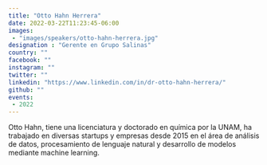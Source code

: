 ```yaml
---
title: "Otto Hahn Herrera"
date: 2022-03-22T11:23:45-06:00
images:
 - "images/speakers/otto-hahn-herrera.jpg"
designation : "Gerente en Grupo Salinas"
country: ""
facebook: ""
instagram: ""
twitter: ""
linkedin: "https://www.linkedin.com/in/dr-otto-hahn-herrera/"
github: ""
events:
 - 2022
---
```


Otto Hahn, tiene una licenciatura y doctorado en química por la UNAM, ha trabajado en diversas startups y empresas desde 2015 en el área de análisis de datos, procesamiento de lenguaje natural y desarrollo de modelos mediante machine learning.
